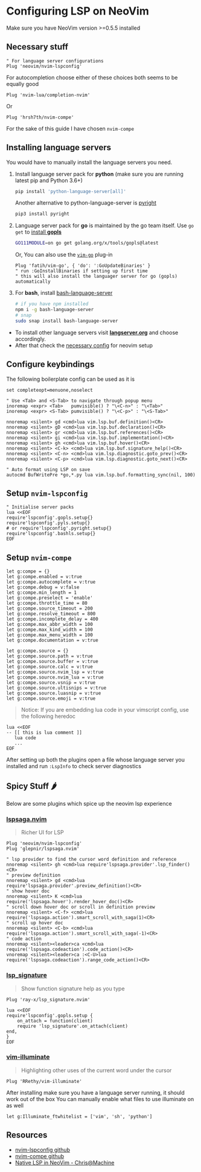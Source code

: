 # Configuring LSP on NeoVim
 

Make sure you have NeoVim version >=0.5.5 installed

## Necessary stuff

```vim
" For language server configurations
Plug 'neovim/nvim-lspconfig'
```

For autocompletion choose either of these choices both seems to be equally good

```vim
Plug 'nvim-lua/completion-nvim'
```
Or

```vim
Plug 'hrsh7th/nvim-compe'
```

For the sake of this guide I have chosen `nvim-compe`

## Installing language servers

You would have to manually install the language servers you need.

1. Install language server pack for **python** (make sure you are running latest pip and Python 3.6+)
   ```bash
   pip install 'python-language-server[all]'
   ```

   Another alternative to python-language-server is [pyright](https://github.com/microsoft/pyright)
   ```bash
   pip3 install pyright
   ```

2. Language server pack for **go** is maintained by the go team itself. Use `go get` to [install **gopls**](https://github.com/golang/tools/blob/master/gopls/README.md#installation)
   ```bash
   GO111MODULE=on go get golang.org/x/tools/gopls@latest
   ```

   Or, You can also use the [`vim-go`](https://github.com/fatih/vim-go) plug-in
   ```vim
   Plug 'fatih/vim-go', { 'do': ':GoUpdateBinaries' }
   " run :GoInstallBinaries if setting up first time
   " this will also install the languager server for go (gopls) automatically
   ```

3. For **bash**, install [bash-language-server](https://github.com/bash-lsp/bash-language-server)
   ```bash
   # if you have npm installed
   npm i -g bash-language-server
   # snap
   sudo snap install bash-language-server
   ```

- To install other language servers visit [**langserver.org**](https://langserver.org/) and choose accordingly.
- After that check the [necessary config](https://github.com/neovim/nvim-lspconfig/blob/master/CONFIG.md) for neovim setup

## Configure keybindings

The following boilerplate config can be used as it is

```vim
set completeopt=menuone,noselect

" Use <Tab> and <S-Tab> to navigate through popup menu
inoremap <expr> <Tab>   pumvisible() ? "\<C-n>" : "\<Tab>"
inoremap <expr> <S-Tab> pumvisible() ? "\<C-p>" : "\<S-Tab>"

nnoremap <silent> gd <cmd>lua vim.lsp.buf.definition()<CR>
nnoremap <silent> gD <cmd>lua vim.lsp.buf.declaration()<CR>
nnoremap <silent> gr <cmd>lua vim.lsp.buf.references()<CR>
nnoremap <silent> gi <cmd>lua vim.lsp.buf.implementation()<CR>
nnoremap <silent> gh <cmd>lua vim.lsp.buf.hover()<CR>
nnoremap <silent> <C-k> <cmd>lua vim.lsp.buf.signature_help()<CR>
nnoremap <silent> <C-n> <cmd>lua vim.lsp.diagnostic.goto_prev()<CR>
nnoremap <silent> <C-p> <cmd>lua vim.lsp.diagnostic.goto_next()<CR>

" Auto format using LSP on save
autocmd BufWritePre *go,*.py lua vim.lsp.buf.formatting_sync(nil, 100)
```

## Setup `nvim-lspconfig`

```vim
" Initialise server packs
lua <<EOF
require'lspconfig'.gopls.setup{}
require'lspconfig'.pyls.setup{}
# or require'lspconfig'.pyright.setup{}
require'lspconfig'.bashls.setup{}
EOF
```

## Setup `nvim-compe`

```vim
let g:compe = {}
let g:compe.enabled = v:true
let g:compe.autocomplete = v:true
let g:compe.debug = v:false
let g:compe.min_length = 1
let g:compe.preselect = 'enable'
let g:compe.throttle_time = 80
let g:compe.source_timeout = 200
let g:compe.resolve_timeout = 800
let g:compe.incomplete_delay = 400
let g:compe.max_abbr_width = 100
let g:compe.max_kind_width = 100
let g:compe.max_menu_width = 100
let g:compe.documentation = v:true

let g:compe.source = {}
let g:compe.source.path = v:true
let g:compe.source.buffer = v:true
let g:compe.source.calc = v:true
let g:compe.source.nvim_lsp = v:true
let g:compe.source.nvim_lua = v:true
let g:compe.source.vsnip = v:true
let g:compe.source.ultisnips = v:true
let g:compe.source.luasnip = v:true
let g:compe.source.emoji = v:true

```

> Notice: If you are embedding lua code in your vimscript config, use the following heredoc

```
lua <<EOF
-- [[ this is lua comment ]]
   lua code
   ...
EOF
```

After setting up both the plugins open a file whose language server you installed and run `:LspInfo` to check server diagnostics

## Spicy Stuff 🌶️

Below are some plugins which spice up the neovim lsp experience

### [lspsaga.nvim](https://github.com/glepnir/lspsaga.nvim)

> Richer UI for LSP

```vim
Plug 'neovim/nvim-lspconfig'
Plug 'glepnir/lspsaga.nvim'
```

```vim
" lsp provider to find the cursor word definition and reference
nnoremap <silent> gh <cmd>lua require'lspsaga.provider'.lsp_finder()<CR>
" preview definition
nnoremap <silent> gd <cmd>lua require'lspsaga.provider'.preview_definition()<CR>
" show hover doc
nnoremap <silent> K <cmd>lua require('lspsaga.hover').render_hover_doc()<CR>
" scroll down hover doc or scroll in definition preview
nnoremap <silent> <C-f> <cmd>lua require('lspsaga.action').smart_scroll_with_saga(1)<CR>
" scroll up hover doc
nnoremap <silent> <C-b> <cmd>lua require('lspsaga.action').smart_scroll_with_saga(-1)<CR>
" code action
nnoremap <silent><leader>ca <cmd>lua require('lspsaga.codeaction').code_action()<CR>
vnoremap <silent><leader>ca :<C-U>lua require('lspsaga.codeaction').range_code_action()<CR>
```

### [lsp_signature](https://github.com/ray-x/lsp_signature.nvim)

> Show function signature help as you type

```vim
Plug 'ray-x/lsp_signature.nvim'
```

```vim
lua <<EOF
require'lspconfig'.gopls.setup {
    on_attach = function(client)
    require 'lsp_signature'.on_attach(client)
end,
}
EOF
```

### [vim-illuminate](https://github.com/RRethy/vim-illuminate)

> Highlighting other uses of the current word under the cursor

```vim
Plug 'RRethy/vim-illuminate'
```

After installing make sure you have a language server running, it should work out of the box
You can manually enable what files to use illuminate on as well

```vim
let g:Illuminate_ftwhitelist = ['vim', 'sh', 'python']
```


## Resources
- [nvim-lspconfig github](https://github.com/neovim/nvim-lspconfig)
- [nvim-compe github](https://github.com/hrsh7th/nvim-compe)
- [Native LSP in NeoVim - Chris@Machine](https://www.chrisatmachine.com/Neovim/27-native-lsp/)
